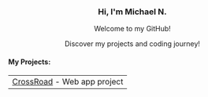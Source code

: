<h3 align="center">Hi, I'm Michael N.</a></h3>
    <p align="center"> Welcome to my GitHub! </p>
    <p align="center">Discover my projects and coding journey!</p>
    <h4 align="left">My Projects:</h4>
    <table align="center">
        <tr>
            <td><a href="https://github.com/min2109/CrossRoad">CrossRoad</a> - Web app project</td
        </tr>
    </table>
  

